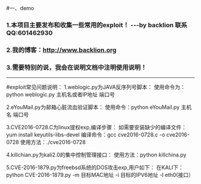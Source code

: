 #一、demo
###  1.本项目主要发布和收集一些常用的exploit！ ---by backlion  联系QQ:601462930
###  2.我的博客：http://www.backlion.org
###  3.需要特别的说，我会在说明文档中注明使用说明！
-------------------------------------------------------------
#exploit常见问题说明：
1.weblogic.py为JAVA反序列号脚本：
使用命令为：python  weblogic.py  主机名或者IP地址   端口号


2.eYouMail.py为邮箱心脏流血验证脚本：
使用命令：python eYouMail.py  主机名  端口号


3.CVE2016-0728.C为linux提权exp,编译步骤：
如需要安装缺少的编译文件：yum install keyutils-libs-devel
编译命令：gcc cve2016-0728.c -o  cve2016-0728
使用方法：./cve2016-0728

4.killchian.py为kali2.0的集中控制管理接口：
使用方法：python killchina.py

5.CVE-2016-1879.py为freebsd系统的DOS攻击exp,用户如下：
在KALI下：python CVE-2016-1879.py  -m 目标MAC地址 -i 目标的IPV6地址  -I eth0(接口）

